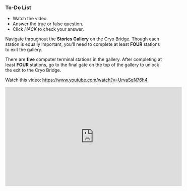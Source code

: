 

<div class="aside">
<h3>To-Do List</h3>
<ul>
  <li>Watch the video.</li>
  <li>Answer the true or false question.</li>
  <li>Click <em>HACK</em> to check your answer.</li>
</ul>
</div>

Navigate throughout the **Stories Gallery** on the Cryo Bridge. Though each station is equally important, you'll need to complete at least **FOUR** stations to exit the gallery.

There are **five** computer terminal stations in the gallery. After completing at least **FOUR** stations, go to the final gate on the top of the gallery to unlock the exit to the Cryo Bridge.

Watch this video: 
https://www.youtube.com/watch?v=UrvaSqN76h4

<iframe width="560" height="315" src="https://www.youtube-nocookie.com/embed/UrvaSqN76h4" title="YouTube video player" frameborder="0" allow="accelerometer; autoplay; clipboard-write; encrypted-media; gyroscope; picture-in-picture" allowfullscreen></iframe>